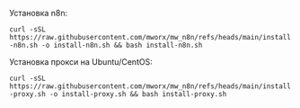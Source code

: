 Установка n8n:

```curl -sSL https://raw.githubusercontent.com/mworx/mw_n8n/refs/heads/main/install-n8n.sh -o install-n8n.sh && bash install-n8n.sh```



Установка прокси на Ubuntu/CentOS:

```curl -sSL https://raw.githubusercontent.com/mworx/mw_n8n/refs/heads/main/install-proxy.sh -o install-proxy.sh && bash install-proxy.sh```
